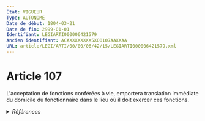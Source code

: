 ```yaml
---
État: VIGUEUR
Type: AUTONOME
Date de début: 1804-03-21
Date de fin: 2999-01-01
Identifiant: LEGIARTI000006421579
Ancien identifiant: ACAXXXXXXXX5X00107AAXXAA
URL: article/LEGI/ARTI/00/00/06/42/15/LEGIARTI000006421579.xml
---
```


<h1>Article 107</h1>

L'acceptation de fonctions conférées à vie, emportera translation immédiate du
domicile du fonctionnaire dans le lieu où il doit exercer ces fonctions.


<details>
  <summary><em>Références</em></summary>

  <h2>Articles faisant référence à l'article</h2>
  
  <ul>
    <li>
      <a href="https://legal.tricoteuses.fr//redirection/LEGIARTI000006681421?vers=git&vers=legifrance">Code de la famille et de l'aide sociale - article 193 AUTONOME MODIFIE, en vigueur du 1986-01-08 au 1991-01-20</a> CITATION source
    </li>
  </ul>
  
  <h2>Références faites par l'article</h2>
  
  <ul>
    <li>
      2999-01-01 CITATION cible <a href="https://legal.tricoteuses.fr//redirection/LEGIARTI000006681421?vers=git&vers=legifrance">Code de la famille et de l'aide sociale - article 193 AUTONOME MODIFIE, en vigueur du 1986-01-08 au 1991-01-20</a>
    </li>
    <li>
      CODIFICATION source Loi 1803-03-14
    </li>
    <li>
      CREATION source Loi 1803-03-14 promulguée le 24 mars 1803
    </li>
  </ul>
</details>
